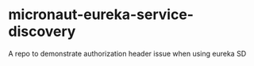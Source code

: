 # micronaut-eureka-service-discovery
A repo to demonstrate authorization header issue when using eureka SD
